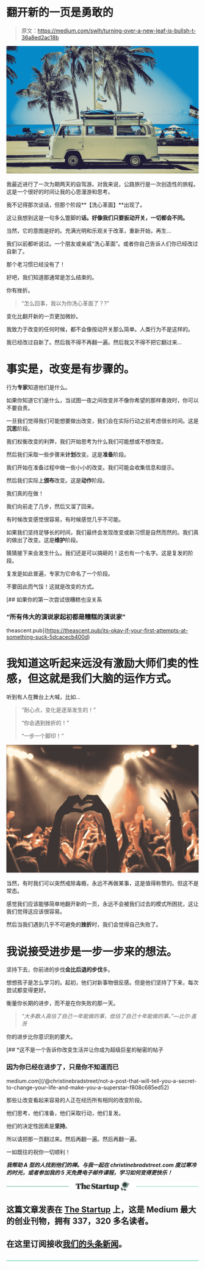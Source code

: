 # 翻开新的一页是勇敢的

> 原文：<https://medium.com/swlh/turning-over-a-new-leaf-is-bullsh-t-36a8ed2ac18b>

![](img/a69fa1637cb7d0bc14db0cc6f05fb9da.png)

我最近进行了一次为期两天的自驾游。对我来说，公路旅行是一次创造性的旅程。这是一个很好的时间让我的心思漫游和思考。

我不记得那次谈话，但那个阶段**【洗心革面】**出现了。

这让我想到这是一句多么蹩脚的**话。好像我们只要扳动开关，一切都会不同。**

当然，它的意图是好的。充满光明和乐观关于改革，重新开始，再生…

我们以前都听说过。一个朋友或亲戚“洗心革面”。或者你自己告诉人们你已经改过自新了。

那个老习惯已经没有了！

好吧，我们知道那通常是怎么结束的。

你有挫折。

> “怎么回事，我以为你洗心革面了？?"

变化比翻开新的一页更加微妙。

我致力于改变的任何时候，都不会像按动开关那么简单。人类行为不是这样的。

我已经改过自新了。然后我不得不再翻一遍。然后我又不得不把它翻过来…

# 事实是，改变是有步骤的。

行为**专家**知道他们是什么。

如果你知道它们是什么，当试图一夜之间改变并不像你希望的那样奏效时，你可以不要自责。

一旦我们觉得我们可能想要做出改变，我们会在实际行动之前考虑很长时间。这是**沉思**阶段。

我们权衡改变的利弊，我们开始思考为什么我们可能想或不想改变。

然后我们采取一些步骤来**计划**改变。这是**准备**阶段。

我们开始在准备过程中做一些小小的改变。我们可能会收集信息和提示。

然后我们实际上**颁布**改变。这是**动作**阶段。

我们真的在做！

我们向前走了几步，然后又溜了回来。

有时候改变感觉很容易，有时候感觉几乎不可能。

如果我们坚持足够长的时间，我们最终会发现改变或新习惯是自然而然的。我们真的做出了改变。这是**维护**阶段。

猜猜接下来会发生什么。我们还是可以搞砸的！这也有一个名字。这是复发的阶段。

复发是如此普遍，专家为它命名了一个阶段。

不要因此而气馁！这就是改变的方式。

[](https://theascent.pub/its-okay-if-your-first-attempts-at-something-suck-5dcacecb400d) [## 如果你的第一次尝试很糟糕也没关系

### “所有伟大的演说家起初都是糟糕的演说家”

theascent.pub](https://theascent.pub/its-okay-if-your-first-attempts-at-something-suck-5dcacecb400d) 

# 我知道这听起来远没有激励大师们卖的性感，但这就是我们大脑的运作方式。

听到有人在舞台上大喊，比如…

> “耐心点，变化是逐渐发生的！”
> 
> “你会遇到挫折的！”
> 
> “一步一个脚印！”

![](img/65414124906d86f8008c1b052cda4612.png)

当然，有时我们可以突然戒除毒瘾，永远不再做某事，这是值得称赞的。但这不是常态。

感觉我们应该能够简单地翻开新的一页，永远不会被我们过去的模式所困扰，这让我们觉得这应该很容易。

然后当我们遇到几乎不可避免的**挫折**时，我们会觉得自己失败了。

# 我说接受进步是一步一步来的想法。

坚持下去，你前进的步伐**会比后退的步伐**多。

想想孩子是怎么学习的。起初，他们对新事物很反感。但是他们坚持了下来，每次尝试都变得更好。

衡量你长期的进步，而不是在你失败的那一天。

> *“大多数人高估了自己一年能做的事，低估了自己十年能做的事。”—比尔·盖茨*

你的进步比你意识到的要大。

[](/@christinebradstreet/not-a-post-that-will-tell-you-a-secret-to-change-your-life-and-make-you-a-superstar-f808c685ed52) [## *这不是一个告诉你改变生活并让你成为超级巨星的秘密的帖子

### 因为你已经在进步了，只是你不知道而已

medium.com](/@christinebradstreet/not-a-post-that-will-tell-you-a-secret-to-change-your-life-and-make-you-a-superstar-f808c685ed52) 

那些让改变看起来容易的人正在经历所有相同的改变阶段。

他们思考，他们准备，他们采取行动，他们复发。

他们的决定性因素是**坚持**。

所以请把那一页翻过来。然后再翻一遍。然后再翻一遍。

一如既往的祝你一切顺利！

***我帮助 A 型的人找到他们的禅。与我一起在 christinebradstreet.com 度过寒冷的时光，或者参加我的 5 天免费电子邮件课程，学习如何变得更快乐！***

[![](img/308a8d84fb9b2fab43d66c117fcc4bb4.png)](https://medium.com/swlh)

## 这篇文章发表在 [The Startup](https://medium.com/swlh) 上，这是 Medium 最大的创业刊物，拥有 337，320 多名读者。

## 在这里订阅接收[我们的头条新闻](http://growthsupply.com/the-startup-newsletter/)。

[![](img/b0164736ea17a63403e660de5dedf91a.png)](https://medium.com/swlh)